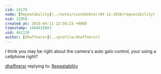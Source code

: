 ```yaml
---
cid: 14178
node: [Repeatability](../notes/viechdokter/04-11-2016/repeatability)
nid: 12959
created_at: 2016-04-11 22:50:23 +0000
timestamp: 1460415023
uid: 461120
author: [dhaffnersr](../profile/dhaffnersr)
---
```


I think you may be right about the camera's auto gain control, your using a cellphone right?

[dhaffnersr](../profile/dhaffnersr) replying to: [Repeatability](../notes/viechdokter/04-11-2016/repeatability)

